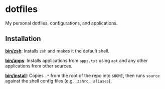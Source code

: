 # dotfiles

My personal dotfiles, configurations, and applications.

## Installation

[**bin/zsh**](./bin/zsh): Installs `zsh` and makes it the default shell.

[**bin/apps**](./bin/apps): Installs applications from `apps.txt` using `apt` and any other applications from other sources.

[**bin/install**](./bin/install): Copies `.*` from the root of the repo into `$HOME`, then runs `source` against the shell config files (e.g. `.zshrc`, `.aliases`).
